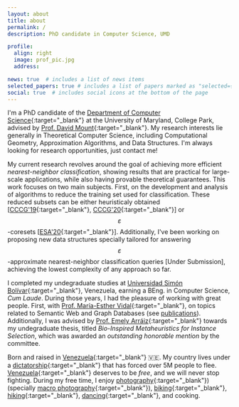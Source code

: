```yaml
---
layout: about
title: about
permalink: /
description: PhD candidate in Computer Science, UMD

profile:
  align: right
  image: prof_pic.jpg
  address:

news: true  # includes a list of news items
selected_papers: true # includes a list of papers marked as "selected={true}"
social: true  # includes social icons at the bottom of the page
---
```


I'm a PhD candidate of the [Department of Computer Science](http://www.cs.umd.edu/){:target="\_blank"} at the University of Maryland, College Park, advised by [Prof. David Mount](http://www.cs.umd.edu/~mount/){:target="\_blank"}. My research interests lie generally in Theoretical Computer Science, including Computational Geometry, Approximation Algorithms, and Data Structures. I'm always looking for research opportunities, just contact me!

My current research revolves around the goal of achieving more efficient _nearest-neighbor classification_, showing results that are practical for large-scale applications, while also having provable theoretical guarantees. This work focuses on two main subjects. First, on the development and analysis of algorithms to reduce the training set used for classification. These reduced subsets can be either heuristicaly obtained \[[CCCG'19](https://dblp.uni-trier.de/rec/conf/cccg/Flores-VelazcoM19.html?view=bibtex){:target="\_blank"}, [CCCG'20](https://dblp.uni-trier.de/rec/conf/cccg/Flores-Velazco20.html?view=bibtex){:target="\_blank"}\] or $$ \varepsilon $$-coresets \[[ESA'20](https://dblp.uni-trier.de/rec/conf/esa/Flores-VelazcoM20.html?view=bibtex){:target="\_blank"}\]. Additionally, I've been working on proposing new data structures specially tailored for answering $$ \varepsilon $$-approximate nearest-neighbor classification queries \[Under Submission\], achieving the lowest complexity of any approach so far.

I completed my undegraduate studies at [Universidad Simón Bolívar](http://www.usb.ve/){:target="\_blank"}, Venezuela, earning a BEng. in Computer Science, _Cum Laude_. During those years, I had the pleasure of working with great people. First, with [Prof. María-Esther Vidal](https://scholar.google.com/citations?user=vDyk0JgAAAAJ){:target="\_blank"}, on topics related to Semantic Web and Graph Databases (see [publications](publications/)). Additionally, I was advised by [Prof. Emely Arráiz](https://dblp.org/pid/43/4098.html){:target="\_blank"} towards my undegraduate thesis, titled _Bio-Inspired Metaheuristics for Instance Selection_, which was awarded an _outstanding honorable mention_ by the committee.

Born and raised in [Venezuela](https://en.wikipedia.org/wiki/Venezuela){:target="\_blank"} :venezuela:. My country lives under a [dictatorship](https://www.youtube.com/watch?v=bEvHwiJWgAY){:target="\_blank"} that has forced over 5M people to flee. [Venezuela](https://www.youtube.com/watch?v=-weCrwaqu9Q){:target="\_blank"} deserves to be _free_, and we will never stop fighting. During my free time, I enjoy [photography](https://www.instagram.com/p/CPdj_AQjC15/){:target="\_blank"}) (specially [macro photography](https://www.instagram.com/p/B5DL7p9jA2o/){:target="\_blank"}), [biking](https://www.instagram.com/p/CFXL4EbjRy-/){:target="\_blank"}, [hiking](https://www.instagram.com/p/B0_X_fYD5LV/){:target="\_blank"}, [dancing](https://www.instagram.com/p/BnRRf-mFJ5w/){:target="\_blank"}, and cooking.
